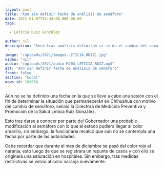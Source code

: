 ```yaml
---
layout: post
title: "Aún sin definir fecha de análisis de semáforo"
date: 2021-01-07T21:44:00.000-06:00
tags:
  
  - Leticia Ruiz González
  
author: nil
description: "Será tras análisis definirán si se da el cambio del semáforo. "
image: "/uploads/2021/images-LETICIA_RUIZ1.jpg"
video: "nil"
audio: "/uploads/2021/audio-MJ03_LETICIA_RUIZ.mp3"
alt: "Aún sin definir fecha de análisis de semáforo"
front: false
section: "Local"
news_id: 181950
---
```


Aún no se ha definido una fecha en la que se lleve a cabo una sesión con el fin de determinar la situación que permanecerán en Chihuahua con motivo del cambio de semáforo, señaló la Directora de Medicina Preventiva y Promoción de la Salud Leticia Ruiz González.

Esto tras darse a conocer por parte del Gobernador una probable modificación al semáforo con lo que el estado pudiera llegar al color amarillo, sin embargo, la funcionaria recalcó que aún no se contempla una fecha por parte de las autoridades.

Cabe recordar que durante el mes de diciembre se pasó del color rojo al naranja, esto luego de que se registrara un repunte de casos y con ello se originara una saturación en hospitales. Sin embargo, tras medidas restrictivas se volvió al color naranja nuevamente.